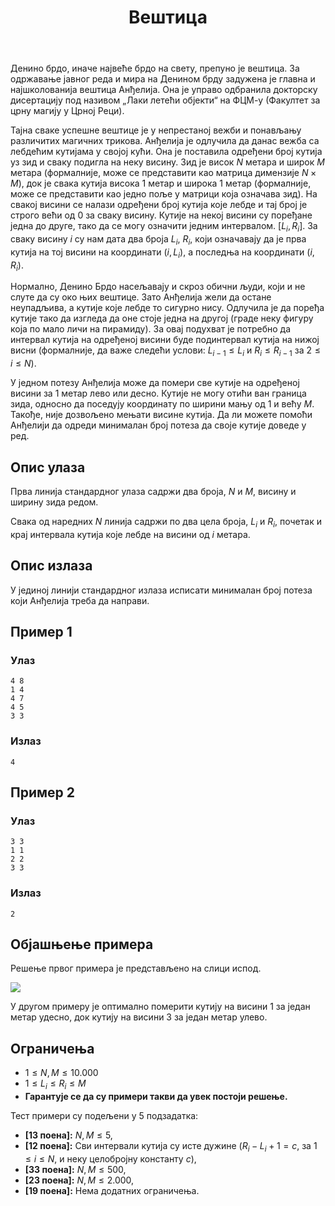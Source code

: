 ﻿---
title: Вештица
timelimit: 1.0 # у секундама
memlimit: 64   # y MB
owner: takprog # власник је онај ко ради на задатку
origin: # опционо (ако се зна одакле је задатак преузет, пожељно је навести извор)
tags: [] # сваки задатак може бити означен према унапред договореној листи ознака
status: KOMPLETAN # један од: "IZRADA", "PREGLED" или "KOMPLETAN".
status-date: 2024-08-15 # датум у формату YYYY-MM-DD од када је задатак у наведеном статусу
crafted-dir: testcases
solutions:
  - name: ex0
    lang: [cpp]
    desc: ""
    tags: []
---

Денино брдо, иначе највеће брдо на свету, препуно је вештица. За одржавање јавног реда и мира на Денином брду задужена је главна и најшколованија вештица Анђелија. Она је управо одбранила докторску дисертацију под називом „Лаки летећи објекти“ на ФЦМ-у (Факултет за црну магију у Црној Реци).

Тајна сваке успешне вештице је у непрестаној вежби и понављању различитих магичних трикова. Анђелија је одлучила да данас вежба са лебдећим кутијама у својој кући. Она је поставила одређени број кутија уз зид и сваку подигла на неку висину. Зид је висок $N$ метара и широк $M$ метара (формалније, може се представити као матрица димензије $N \times M$), док је свака кутија висока $1$ метар и широка $1$ метар (формалније, може се представити као једно поље у матрици која означава зид). На свакој висини се налази одређени број кутија које лебде и тај број је строго већи од $0$ за сваку висину. Кутије на некој висини су поређане једна до друге, тако да се могу означити једним интервалом. $[L_i, R_i]$. За сваку висину $i$  су нам дата два броја $L_i$, $R_i$, који означавају да је прва кутија на тој висини на координати $(i, L_i)$, а последња на координати $(i, R_i)$.

Нормално, Денино Брдо насељавају и скроз обични људи, који и не слуте да су око њих вештице. Зато Анђелија жели да остане неупадљива, а кутије које лебде то сигурно нису. Одлучила је да поређа кутије тако да изгледа да оне стоје једна на другој (граде неку фигуру која по мало личи на пирамиду). За овај подухват је потребно да интервал кутија на одређеној висини буде подинтервал кутија на нижој висни (формалније, да важе следећи услови:  $L_{i-1} \leq L_i$ и $R_i \leq R_{i-1}$ за $2 \leq i \leq N$).

У једном потезу Анђелија може да помери све кутије на одређеној висини за $1$ метар лево или десно. Кутије не могу отићи ван граница зида, односно да поседују координату по ширини мању од $1$ и већу $M$. Такође, није дозвољено мењати висине кутија. Да ли можете помоћи Анђелији да одреди минималан број потеза да своје кутије доведе у ред. 

## Опис улаза

Прва линија стандардног улаза садржи два броја, $N$ и $M$, висину и ширину зида редом.

Свака од наредних $N$ линија садржи по два цела броја, $L_i$ и $R_i$, почетак и крај интервала кутија које лебде на висини од $i$ метара.

## Опис излаза

У јединој линији стандардног излаза исписати минималан број потеза који Анђелија треба да направи.

## Пример 1

### Улаз

```
4 8
1 4
4 7
4 5
3 3
```
### Излаз

```
4
```

## Пример 2

### Улаз

```
3 3
1 1
2 2
3 3
```

### Излаз

```
2
```

## Објашњење примера

Решење првог примера је представљено на слици испод.

![](https://petljamediastorage.blob.core.windows.net/competitions/Primer1.PNG)

У другом примеру је оптимално померити кутију на висини $1$ за један метар удесно, док кутију на висини $3$ за један метар улево.

## Ограничења

-   $1 \leq N,M \leq 10.000$
-   $1 \leq L_i \leq R_i \leq M$
-  **Гарантује се да су примери такви да увек постоји решење.**

Тест примери су подељени у 5 подзадатка:

-   **[13 поена]:** $N,M\leq 5$,
-   **[12 поена]:** Сви интервали кутија су исте дужине ($R_i - L_i + 1 = c$, за $1\leq i \leq N$, и неку целобројну константу $c$),
-   **[33 поена]:** $N, M \leq 500$,
-   **[23 поена]:** $N, M \leq 2.000$,
-   **[19 поена]:** Нема додатних ограничења.
